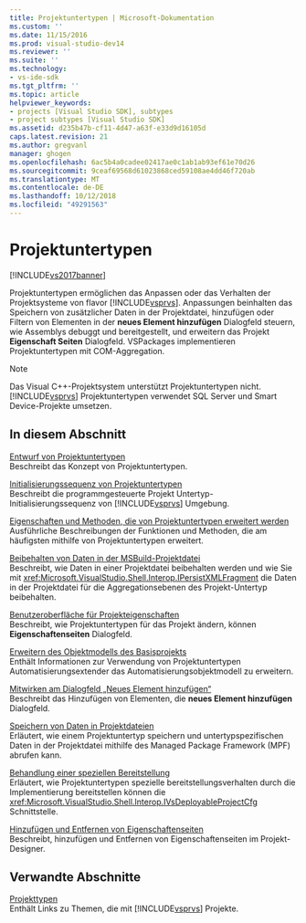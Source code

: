 ```yaml
---
title: Projektuntertypen | Microsoft-Dokumentation
ms.custom: ''
ms.date: 11/15/2016
ms.prod: visual-studio-dev14
ms.reviewer: ''
ms.suite: ''
ms.technology:
- vs-ide-sdk
ms.tgt_pltfrm: ''
ms.topic: article
helpviewer_keywords:
- projects [Visual Studio SDK], subtypes
- project subtypes [Visual Studio SDK]
ms.assetid: d235b47b-cf11-4d47-a63f-e33d9d16105d
caps.latest.revision: 21
ms.author: gregvanl
manager: ghogen
ms.openlocfilehash: 6ac5b4a0cadee02417ae0c1ab1ab93ef61e70d26
ms.sourcegitcommit: 9ceaf69568d61023868ced59108ae4dd46f720ab
ms.translationtype: MT
ms.contentlocale: de-DE
ms.lasthandoff: 10/12/2018
ms.locfileid: "49291563"
---
```

# <a name="project-subtypes"></a>Projektuntertypen
[!INCLUDE[vs2017banner](../../includes/vs2017banner.md)]

Projektuntertypen ermöglichen das Anpassen oder das Verhalten der Projektsysteme von flavor [!INCLUDE[vsprvs](../../includes/vsprvs-md.md)]. Anpassungen beinhalten das Speichern von zusätzlicher Daten in der Projektdatei, hinzufügen oder Filtern von Elementen in der **neues Element hinzufügen** Dialogfeld steuern, wie Assemblys debuggt und bereitgestellt, und erweitern das Projekt **Eigenschaft Seiten** Dialogfeld. VSPackages implementieren Projektuntertypen mit COM-Aggregation.  
  
> [!NOTE]
>  Das Visual C++-Projektsystem unterstützt Projektuntertypen nicht. [!INCLUDE[vsprvs](../../includes/vsprvs-md.md)] Projektuntertypen verwendet SQL Server und Smart Device-Projekte umsetzen.  
  
## <a name="in-this-section"></a>In diesem Abschnitt  
 [Entwurf von Projektuntertypen](../../extensibility/internals/project-subtypes-design.md)  
 Beschreibt das Konzept von Projektuntertypen.  
  
 [Initialisierungssequenz von Projektuntertypen](../../extensibility/internals/initialization-sequence-of-project-subtypes.md)  
 Beschreibt die programmgesteuerte Projekt Untertyp-Initialisierungssequenz von [!INCLUDE[vsprvs](../../includes/vsprvs-md.md)] Umgebung.  
  
 [Eigenschaften und Methoden, die von Projektuntertypen erweitert werden](../../extensibility/internals/properties-and-methods-extended-by-project-subtypes.md)  
 Ausführliche Beschreibungen der Funktionen und Methoden, die am häufigsten mithilfe von Projektuntertypen erweitert.  
  
 [Beibehalten von Daten in der MSBuild-Projektdatei](../../extensibility/internals/persisting-data-in-the-msbuild-project-file.md)  
 Beschreibt, wie Daten in einer Projektdatei beibehalten werden und wie Sie mit <xref:Microsoft.VisualStudio.Shell.Interop.IPersistXMLFragment> die Daten in der Projektdatei für die Aggregationsebenen des Projekt-Untertyp beibehalten.  
  
 [Benutzeroberfläche für Projekteigenschaften](../../extensibility/internals/project-property-user-interface.md)  
 Beschreibt, wie Projektuntertypen für das Projekt ändern, können **Eigenschaftenseiten** Dialogfeld.  
  
 [Erweitern des Objektmodells des Basisprojekts](../../extensibility/internals/extending-the-object-model-of-the-base-project.md)  
 Enthält Informationen zur Verwendung von Projektuntertypen Automatisierungsextender das Automatisierungsobjektmodell zu erweitern.  
  
 [Mitwirken am Dialogfeld „Neues Element hinzufügen“](../../extensibility/internals/contributing-to-the-add-new-item-dialog-box.md)  
 Beschreibt das Hinzufügen von Elementen, die **neues Element hinzufügen** Dialogfeld.  
  
 [Speichern von Daten in Projektdateien](../../extensibility/saving-data-in-project-files.md)  
 Erläutert, wie einem Projektuntertyp speichern und untertypspezifischen Daten in der Projektdatei mithilfe des Managed Package Framework (MPF) abrufen kann.  
  
 [Behandlung einer speziellen Bereitstellung](../../extensibility/internals/handling-specialized-deployment.md)  
 Erläutert, wie Projektuntertypen spezielle bereitstellungsverhalten durch die Implementierung bereitstellen können die <xref:Microsoft.VisualStudio.Shell.Interop.IVsDeployableProjectCfg> Schnittstelle.  
  
 [Hinzufügen und Entfernen von Eigenschaftenseiten](../../extensibility/adding-and-removing-property-pages.md)  
 Beschreibt, hinzufügen und Entfernen von Eigenschaftenseiten im Projekt-Designer.  
  
## <a name="related-sections"></a>Verwandte Abschnitte  
 [Projekttypen](../../extensibility/internals/project-types.md)  
 Enthält Links zu Themen, die mit [!INCLUDE[vsprvs](../../includes/vsprvs-md.md)] Projekte.


